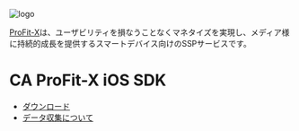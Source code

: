 ![logo](https://user-images.githubusercontent.com/1563181/72122549-9d4c5c80-33a1-11ea-81b2-2fe6f399004d.png)

[ProFit-X](https://caprofitx.jp/)は、ユーザビリティを損なうことなくマネタイズを実現し、メディア様に持続的成長を提供するスマートデバイス向けのSSPサービスです。

# CA ProFit-X iOS SDK
- [ダウンロード](https://github.com/CyberAgent/caprofitx-sdk-ios/releases)
- [データ収集について](./doc/data-collection.md)
